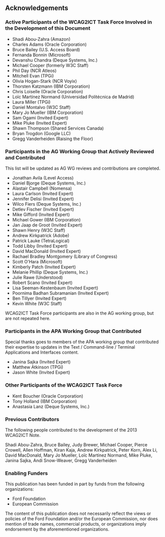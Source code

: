 ## Acknowledgements

### Active Participants of the WCAG2ICT Task Force Involved in the Development of this Document
* Shadi Abou-Zahra (Amazon)
* Charles Adams (Oracle Corporation)
* Bruce Bailey (U.S. Access Board)
* Fernanda Bonnin (Microsoft)
* Devanshu Chandra (Deque Systems, Inc.)
* Michael Cooper (formerly W3C Staff)
* Phil Day (NCR Atleos)
* Mitchell Evan (TPGi)
* Olivia Hogan-Stark (NCR Voyix)
* Thorsten Katzmann (IBM Corporation)
* Chris Loiselle (Oracle Corporation)
* Loïc Martínez Normand (Universidad Politécnica de Madrid) 
* Laura Miller (TPGi)
* Daniel Montalvo (W3C Staff)
* Mary Jo Mueller (IBM Corporation)
* Sam Ogami (Invited Expert)
* Mike Pluke (Invited Expert)
* Shawn Thompson (Shared Services Canada)
* Bryan Trogdon (Google LLC)
* Gregg Vanderheiden (Raising the Floor)

### Participants in the AG Working Group that Actively Reviewed and Contributed
<div class="ednote">This list will be updated as AG WG reviews and contributions are completed.</div>

* Jonathan Avila (Level Access)
* Daniel Bjorge (Deque Systems, Inc.)
* Alastair Campbell (Nomensa)
* Laura Carlson (Invited Expert)
* Jennifer Delisi (Invited Expert)
* Wilco Fiers (Deque Systems, Inc.)
* Detlev Fischer (Invited Expert)
* Mike Gifford (Invited Expert)
* Michael Gower (IBM Corporation)
* Jan Jaap de Groot (Invited Expert)
* Shawn Henry (W3C Staff)
* Andrew Kirkpatrick (Adobe)
* Patrick Lauke (TetraLogical)
* Todd Libby (Invited Expert)
* David MacDonald (Invited Expert)
* Rachael Bradley Montgomery (Library of Congress)
* Scott O'Hara (Microsoft)
* Kimberly Patch (Invited Expert)
* Melanie Phillip (Deque Systems, Inc.)
* Julie Rawe (Understood)
* Robert Scano (Invited Expert)
* Lisa Seeman-Kestenbaum (Invited Expert)
* Poornima Badhan Subramanian (Invited Expert)
* Ben Tillyer (Invited Expert)
* Kevin White (W3C Staff)

WCAG2ICT Task Force participants are also in the AG working group, but are not repeated here.

### Participants in the APA Working Group that Contributed
Special thanks goes to members of the APA working group that contributed their expertise to updates in the Text / Command-line / Terminal Applications and Interfaces content. 

* Janina Sajka (Invited Expert)
* Matthew Atkinson (TPGi)
* Jason White (Invited Expert)

### Other Participants of the WCAG2ICT Task Force
* Kent Boucher (Oracle Corporation)
* Tony Holland (IBM Corporation)
* Anastasia Lanz (Deque Systems, Inc.)

### Previous Contributors
The following people contributed to the development of the 2013 WCAG2ICT Note.

Shadi Abou-Zahra, Bruce Bailey, Judy Brewer, Michael Cooper, Pierce Crowell, Allen Hoffman, Kiran Kaja, Andrew Kirkpatrick, Peter Korn, Alex Li, David MacDonald, Mary Jo Mueller, Loïc Martínez Normand, Mike Pluke, Janina Sajka, Andi Snow-Weaver, Gregg Vanderheiden

### Enabling Funders

This publication has been funded in part by funds from the following organizations:

* Ford Foundation
* European Commission

The content of this publication does not necessarily reflect the views or policies of the Ford Foundation and/or the European Commission, nor does mention of trade names, commercial products, or organizations imply endorsement by the aforementioned organizations.
